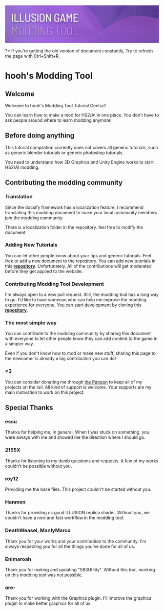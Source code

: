 
![](https://raw.githubusercontent.com/IL-Modding-Tool/Public-Resources/master/ModdingTool-wide.webp)

?> If you're getting the old version of document constantly, Try to refresh the page with Ctrl+Shift+R.

# hooh's Modding Tool

## Welcome

Welcome to hooh's Modding Tool Tutorial Central!

You can learn how to make a mod for HS2/AI in one place. You don't have to ask people around where to learn modding anymore!

## Before doing anything

This tutorial compilation currently does not covers all generic tutorials, such as generic blender tutorials or generic photoshop tutorials.

You need to understand how 3D Graphics and Unity Engine works to start HS2/AI modding.

## Contributing the modding community

### Translation

Since the docsify framework has a localization feature, I recommend translating this modding document to make your local community members join the modding community.

There is a localization folder in the repository. feel free to modify the document

### Adding New Tutorials

You can let other people know about your tips and generic tutorials. Feel free to add a new document to the repository.
You can add new tutorials in this [**repository**](https://github.com/hooh-hooah/hooh-hooah.github.io).
Unfortunately, All of the contributions will get moderated before they get applied to the website.

### Contributing Modding Tool Development

I'm always open to a new pull request. Still, the modding tool has a long way to go. I'd like to have someone who can help me improve the modding experience for everyone.
You can start development by cloning this [**repository**](https://github.com/hooh-hooah/ModdingTool).

### The most simple way

You can contribute to the modding community by sharing this document with everyone to let other people know they can add content to the game in a simpler way.

Even if you don't know how to mod or make new stuff, sharing this page to the newcomer is already a big contribution you can do!

### <3

You can consider donating me through [the Patreon](https://twitter.com/hooh_hooah) to keep all of my projects on the rail.
All kind of support is welcome. Your supports are my main motivation to work on this project.

## Special Thanks

### essu

Thanks for helping me, in general. When I was stuck on something, you were always with me and showed me the direction where I should go.

### 2155X

Thanks for listening to my dumb questions and requests. A few of my works couldn't be possible without you.

### roy12

Providing me the base files. This project couldn't be started without you.

### Hanmen

Thanks for providing us good ILLUSION replica shader. Without you, we couldn't have a nice and fast workflow in the modding tool.

### DeathWeasel, ManlyMarco

Thank you for your works and your contribution to the community. I'm always respecting you for all the things you've done for all of us.

### Enimaroah

Thank you for making and updating "SB3Utility". Without this tool, working on this modding tool was not possible.

### ore-

Thank you for working with the Graphics plugin. I'll improve the graphics plugin to make better graphics for all of us.
